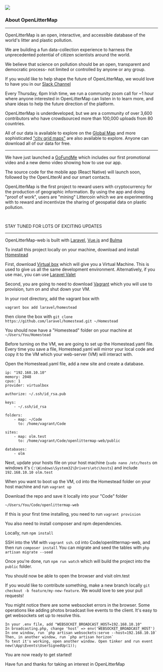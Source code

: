 
<img src="https://openlittermap.com/assets/logo_small.png" />
<h3>About OpenLitterMap</h3>
<hr>
<p>OpenLitterMap is an open, interactive, and accessible database of the world's litter and plastic pollution.</p>
<p>We are building a fun data-collection experience to harness the unprecedented potential of citizen scientists around the world.</p>
<p>We believe that science on pollution should be an open, transparent and democratic process- not limited or controlled by anyone or any group.</p>
<p>If you would like to help shape the future of OpenLitterMap, we would love to have you in our <a href="https://join.slack.com/t/openlittermap/shared_invite/zt-fdctasud-mu~OBQKReRdC9Ai9KgGROw">Slack Channel</a></p>
<p>Every Thursday, 6pm Irish time, we run a community zoom call for ~1 hour where anyone interested in OpenLitterMap can listen in to learn more, and share ideas to help the future direction of the platform.</p>
<p>OpenLitterMap is underdeveloped, but we are a community of over 3,600 contributors who have crowdsourced more than 100,000 uploads from 80 countries.</p>
<p>All of our data is available to explore on the <a href="https://openlittermap.com/global">Global Map</a> and more sophisticated <a href="https://openlittermap.com/world/The%20Netherlands/Zuid-Holland/Wassenaar/map">"city grid maps"</a> are also available to explore. Anyone can download all of our data for free.</p>
<hr>
<p>We have just launched a <a href="https://www.gofundme.com/f/openlittermap-a-revolutionary-app-to-map-litter">GoFundMe</a> which includes our first promotional video and a new demo video showing how to use our app.</p>
<p>The source code for the mobile app (React Native) will launch soon, followed by the OpenLitterAI and our smart contacts.</p>
<p>OpenLitterMap is the first project to reward users with cryptocurrency for the production of geographic information. By using the app and doing "proof of work", users are "mining" Littercoin which we are experimenting with to reward and incentivize the sharing of geospatial data on plastic pollution.</p>
<br>
<p>STAY TUNED FOR LOTS OF EXCITING UPDATES</p>
<hr>
<p>OpenLitterMap-web is built with <a href="https://laravel.com">Laravel</a>, <a href="http://vuejs.org/">Vue.js</a> and <a href="https://bulma.io">Bulma</a></p>
<p>To install this project locally on your machine, download and install <a href="https://laravel.com/docs/5.8/homestead">Homestead</a></p>
<p>First, download <a href="https://www.virtualbox.org/wiki/Downloads">Virtual box</a> which will give you a Virtual Machine. This is used to give us all the same development environment. Alternatively, if you use mac, you can use <a href="https://laravel.com/docs/5.8/valet">Laravel Valet</a></p>
<p>Second, you are going to need to download <a href="https://www.vagrantup.com/downloads.html">Vagrant</a> which you will use to provision, turn on and shut down your VM.</p>
<p>In your root directory, add the vagrant box with</p>  

`vagrant box add laravel/homestead`

then clone the box with `git clone https://github.com/laravel/homestead.git ~/Homestead`

You should now have a "Homestead" folder on your machine at `~/Users/You/Homestead`

<p>Before turning on the VM, we are going to set up the Homestead.yaml file. Every time you save a file, Homestead.yaml will mirror your local code and copy it to the VM which your web-server (VM) will interact with.</p>
<p>Open the Homestead.yaml file, add a new site and create a database.</p>

```
ip: "192.168.10.10"
memory: 2048
cpus: 1
provider: virtualbox

authorize: ~/.ssh/id_rsa.pub

keys:
    - ~/.ssh/id_rsa

folders:
    - map: ~/Code
      to: /home/vagrant/Code

sites:
    - map: olm.test
      to: /home/vagrant/Code/openlittermap-web/public

databases:
    - olm

```


Next, update your hosts file on your host machine (`sudo nano /etc/hosts` on windows it's `C:\Windows\System32\Drivers\etc\hosts`) and include `192.168.10.10 olm.test`

When you want to boot up the VM, cd into the Homestead folder on your host machine and run `vagrant up`

<p>Download the repo and save it locally into your "Code" folder</p> 

`~/Users/You/Code/openlittermap-web`

If this is your first time installing, you need to run `vagrant provision` 

<p>You also need to install composer and npm dependencies.</p>

Locally, run `npm install`

SSH into the VM with `vagrant ssh`. cd into Code/openlittermap-web, and then run `composer install`
You can migrate and seed the tables with `php artisan migrate --seed`

Once you're done, run `npm run watch` which will build the project into the `public` folder.

You should now be able to open the browser and visit olm.test


If you would like to contribute something, make a new branch locally `git checkout -b feature/my-new-feature`. We would love to see your pull requests!

<p>You might notice there are some websocket errors in the browser. Some operations like adding photos broadcast live events to the client. It's easy to get websockets set up to resolve this.</p>

```
In your .env file, add "WEBSOCKET_BROADCAST_HOST=192.168.10.10"
In broadcasting.php, change 'host' => env('WEBSOCKET_BROADCAST_HOST')
In one window, run `php artisan websockets:serve --host=192.168.10.10`
Then, in another window, run `php artisan horizon`
To test it's working, open another window. Open tinker and run event new(\App\Events\UserSignedUp(1));
```

<p>You are now ready to get started!</p>
<p>Have fun and thanks for taking an interest in OpenLitterMap</p>

